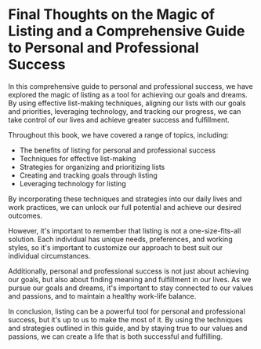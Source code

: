 Final Thoughts on the Magic of Listing and a Comprehensive Guide to Personal and Professional Success
=============================================================================================================================

In this comprehensive guide to personal and professional success, we have explored the magic of listing as a tool for achieving our goals and dreams. By using effective list-making techniques, aligning our lists with our goals and priorities, leveraging technology, and tracking our progress, we can take control of our lives and achieve greater success and fulfillment.

Throughout this book, we have covered a range of topics, including:

* The benefits of listing for personal and professional success
* Techniques for effective list-making
* Strategies for organizing and prioritizing lists
* Creating and tracking goals through listing
* Leveraging technology for listing

By incorporating these techniques and strategies into our daily lives and work practices, we can unlock our full potential and achieve our desired outcomes.

However, it's important to remember that listing is not a one-size-fits-all solution. Each individual has unique needs, preferences, and working styles, so it's important to customize our approach to best suit our individual circumstances.

Additionally, personal and professional success is not just about achieving our goals, but also about finding meaning and fulfillment in our lives. As we pursue our goals and dreams, it's important to stay connected to our values and passions, and to maintain a healthy work-life balance.

In conclusion, listing can be a powerful tool for personal and professional success, but it's up to us to make the most of it. By using the techniques and strategies outlined in this guide, and by staying true to our values and passions, we can create a life that is both successful and fulfilling.
